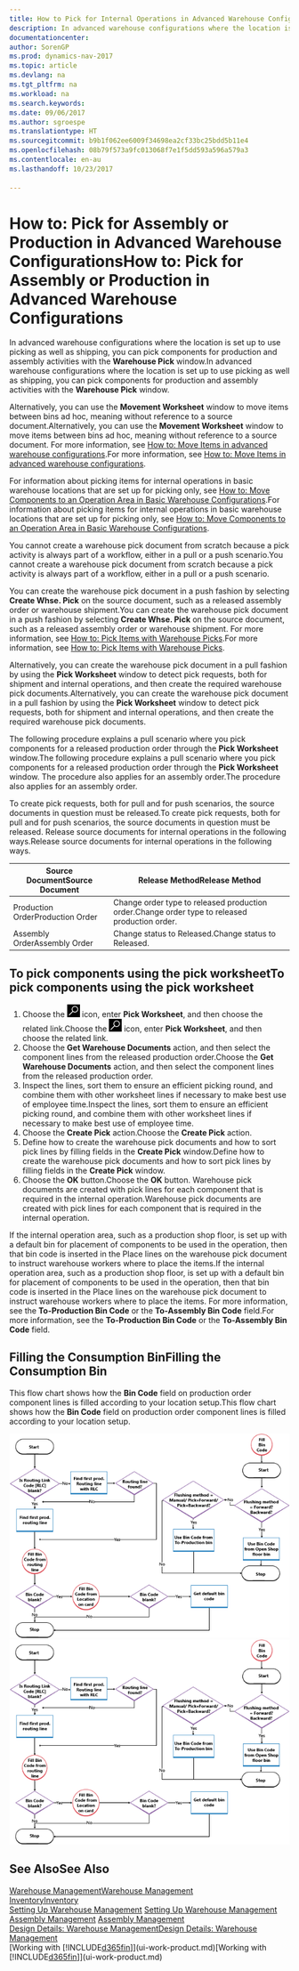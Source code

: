 ```yaml
---
title: How to Pick for Internal Operations in Advanced Warehouse Configurations
description: In advanced warehouse configurations where the location is set up to use picking as well as shipping, you can pick components for production and assembly activities with the **Warehouse Pick** window.
documentationcenter: 
author: SorenGP
ms.prod: dynamics-nav-2017
ms.topic: article
ms.devlang: na
ms.tgt_pltfrm: na
ms.workload: na
ms.search.keywords: 
ms.date: 09/06/2017
ms.author: sgroespe
ms.translationtype: HT
ms.sourcegitcommit: b9b1f062ee6009f34698ea2cf33bc25bdd5b11e4
ms.openlocfilehash: 08b79f573a9fc013068f7e1f5dd593a596a579a3
ms.contentlocale: en-au
ms.lasthandoff: 10/23/2017

---
```

# <a name="how-to-pick-for-assembly-or-production-in-advanced-warehouse-configurations"></a><span data-ttu-id="10c3d-103">How to: Pick for Assembly or Production in Advanced Warehouse Configurations</span><span class="sxs-lookup"><span data-stu-id="10c3d-103">How to: Pick for Assembly or Production in Advanced Warehouse Configurations</span></span>
<span data-ttu-id="10c3d-104">In advanced warehouse configurations where the location is set up to use picking as well as shipping, you can pick components for production and assembly activities with the **Warehouse Pick** window.</span><span class="sxs-lookup"><span data-stu-id="10c3d-104">In advanced warehouse configurations where the location is set up to use picking as well as shipping, you can pick components for production and assembly activities with the **Warehouse Pick** window.</span></span>  

<span data-ttu-id="10c3d-105">Alternatively, you can use the **Movement Worksheet** window to move items between bins ad hoc, meaning without reference to a source document.</span><span class="sxs-lookup"><span data-stu-id="10c3d-105">Alternatively, you can use the **Movement Worksheet** window to move items between bins ad hoc, meaning without reference to a source document.</span></span> <span data-ttu-id="10c3d-106">For more information, see [How to: Move Items in advanced warehouse configurations](warehouse-how-to-move-items-in-advanced-warehousing.md).</span><span class="sxs-lookup"><span data-stu-id="10c3d-106">For more information, see [How to: Move Items in advanced warehouse configurations](warehouse-how-to-move-items-in-advanced-warehousing.md).</span></span>  

<span data-ttu-id="10c3d-107">For information about picking items for internal operations in basic warehouse locations that are set up for picking only, see [How to: Move Components to an Operation Area in Basic Warehouse Configurations](warehouse-how-to-move-components-to-an-operation-area-in-basic-warehousing.md).</span><span class="sxs-lookup"><span data-stu-id="10c3d-107">For information about picking items for internal operations in basic warehouse locations that are set up for picking only, see [How to: Move Components to an Operation Area in Basic Warehouse Configurations](warehouse-how-to-move-components-to-an-operation-area-in-basic-warehousing.md).</span></span>  

<span data-ttu-id="10c3d-108">You cannot create a warehouse pick document from scratch because a pick activity is always part of a workflow, either in a pull or a push scenario.</span><span class="sxs-lookup"><span data-stu-id="10c3d-108">You cannot create a warehouse pick document from scratch because a pick activity is always part of a workflow, either in a pull or a push scenario.</span></span>  

<span data-ttu-id="10c3d-109">You can create the warehouse pick document in a push fashion by selecting **Create Whse. Pick** on the source document, such as a released assembly order or warehouse shipment.</span><span class="sxs-lookup"><span data-stu-id="10c3d-109">You can create the warehouse pick document in a push fashion by selecting **Create Whse. Pick** on the source document, such as a released assembly order or warehouse shipment.</span></span> <span data-ttu-id="10c3d-110">For more information, see [How to: Pick Items with Warehouse Picks](warehouse-how-to-pick-items-for-warehouse-shipment.md).</span><span class="sxs-lookup"><span data-stu-id="10c3d-110">For more information, see [How to: Pick Items with Warehouse Picks](warehouse-how-to-pick-items-for-warehouse-shipment.md).</span></span>  

<span data-ttu-id="10c3d-111">Alternatively, you can create the warehouse pick document in a pull fashion by using the **Pick Worksheet** window to detect pick requests, both for shipment and internal operations, and then create the required warehouse pick documents.</span><span class="sxs-lookup"><span data-stu-id="10c3d-111">Alternatively, you can create the warehouse pick document in a pull fashion by using the **Pick Worksheet** window to detect pick requests, both for shipment and internal operations, and then create the required warehouse pick documents.</span></span>  

<span data-ttu-id="10c3d-112">The following procedure explains a pull scenario where you pick components for a released production order through the **Pick Worksheet** window.</span><span class="sxs-lookup"><span data-stu-id="10c3d-112">The following procedure explains a pull scenario where you pick components for a released production order through the **Pick Worksheet** window.</span></span> <span data-ttu-id="10c3d-113">The procedure also applies for an assembly order.</span><span class="sxs-lookup"><span data-stu-id="10c3d-113">The procedure also applies for an assembly order.</span></span>  

<span data-ttu-id="10c3d-114">To create pick requests, both for pull and for push scenarios, the source documents in question must be released.</span><span class="sxs-lookup"><span data-stu-id="10c3d-114">To create pick requests, both for pull and for push scenarios, the source documents in question must be released.</span></span> <span data-ttu-id="10c3d-115">Release source documents for internal operations in the following ways.</span><span class="sxs-lookup"><span data-stu-id="10c3d-115">Release source documents for internal operations in the following ways.</span></span>  

|<span data-ttu-id="10c3d-116">Source Document</span><span class="sxs-lookup"><span data-stu-id="10c3d-116">Source Document</span></span>|<span data-ttu-id="10c3d-117">Release Method</span><span class="sxs-lookup"><span data-stu-id="10c3d-117">Release Method</span></span>|  
|---------------------|--------------------|  
|<span data-ttu-id="10c3d-118">Production Order</span><span class="sxs-lookup"><span data-stu-id="10c3d-118">Production Order</span></span>|<span data-ttu-id="10c3d-119">Change order type to released production order.</span><span class="sxs-lookup"><span data-stu-id="10c3d-119">Change order type to released production order.</span></span>|  
|<span data-ttu-id="10c3d-120">Assembly Order</span><span class="sxs-lookup"><span data-stu-id="10c3d-120">Assembly Order</span></span>|<span data-ttu-id="10c3d-121">Change status to Released.</span><span class="sxs-lookup"><span data-stu-id="10c3d-121">Change status to Released.</span></span>|  

## <a name="to-pick-components-using-the-pick-worksheet"></a><span data-ttu-id="10c3d-122">To pick components using the pick worksheet</span><span class="sxs-lookup"><span data-stu-id="10c3d-122">To pick components using the pick worksheet</span></span>  
1.  <span data-ttu-id="10c3d-123">Choose the ![Search for Page or Report](media/ui-search/search_small.png "Search for Page or Report icon") icon, enter **Pick Worksheet**, and then choose the related link.</span><span class="sxs-lookup"><span data-stu-id="10c3d-123">Choose the ![Search for Page or Report](media/ui-search/search_small.png "Search for Page or Report icon") icon, enter **Pick Worksheet**, and then choose the related link.</span></span>  
2.  <span data-ttu-id="10c3d-124">Choose the **Get Warehouse Documents** action, and then select the component lines from the released production order.</span><span class="sxs-lookup"><span data-stu-id="10c3d-124">Choose the **Get Warehouse Documents** action, and then select the component lines from the released production order.</span></span>  
3.  <span data-ttu-id="10c3d-125">Inspect the lines, sort them to ensure an efficient picking round, and combine them with other worksheet lines if necessary to make best use of employee time.</span><span class="sxs-lookup"><span data-stu-id="10c3d-125">Inspect the lines, sort them to ensure an efficient picking round, and combine them with other worksheet lines if necessary to make best use of employee time.</span></span>  
4.  <span data-ttu-id="10c3d-126">Choose the **Create Pick** action.</span><span class="sxs-lookup"><span data-stu-id="10c3d-126">Choose the **Create Pick** action.</span></span>  
5.  <span data-ttu-id="10c3d-127">Define how to create the warehouse pick documents and how to sort pick lines by filling fields in the **Create Pick** window.</span><span class="sxs-lookup"><span data-stu-id="10c3d-127">Define how to create the warehouse pick documents and how to sort pick lines by filling fields in the **Create Pick** window.</span></span>  
6.  <span data-ttu-id="10c3d-128">Choose the **OK** button.</span><span class="sxs-lookup"><span data-stu-id="10c3d-128">Choose the **OK** button.</span></span> <span data-ttu-id="10c3d-129">Warehouse pick documents are created with pick lines for each component that is required in the internal operation.</span><span class="sxs-lookup"><span data-stu-id="10c3d-129">Warehouse pick documents are created with pick lines for each component that is required in the internal operation.</span></span>  

<span data-ttu-id="10c3d-130">If the internal operation area, such as a production shop floor, is set up with a default bin for placement of components to be used in the operation, then that bin code is inserted in the Place lines on the warehouse pick document to instruct warehouse workers where to place the items.</span><span class="sxs-lookup"><span data-stu-id="10c3d-130">If the internal operation area, such as a production shop floor, is set up with a default bin for placement of components to be used in the operation, then that bin code is inserted in the Place lines on the warehouse pick document to instruct warehouse workers where to place the items.</span></span> <span data-ttu-id="10c3d-131">For more information, see the **To-Production Bin Code** or the **To-Assembly Bin Code** field.</span><span class="sxs-lookup"><span data-stu-id="10c3d-131">For more information, see the **To-Production Bin Code** or the **To-Assembly Bin Code** field.</span></span>

## <a name="filling-the-consumption-bin"></a><span data-ttu-id="10c3d-132">Filling the Consumption Bin</span><span class="sxs-lookup"><span data-stu-id="10c3d-132">Filling the Consumption Bin</span></span>
<span data-ttu-id="10c3d-133">This flow chart shows how the **Bin Code** field on production order component lines is filled according to your location setup.</span><span class="sxs-lookup"><span data-stu-id="10c3d-133">This flow chart shows how the **Bin Code** field on production order component lines is filled according to your location setup.</span></span>

<span data-ttu-id="10c3d-134">![Bin flow chart](media/binflow.png "BinFlow")</span><span class="sxs-lookup"><span data-stu-id="10c3d-134">![Bin flow chart](media/binflow.png "BinFlow")</span></span>  

## <a name="see-also"></a><span data-ttu-id="10c3d-135">See Also</span><span class="sxs-lookup"><span data-stu-id="10c3d-135">See Also</span></span>
[<span data-ttu-id="10c3d-136">Warehouse Management</span><span class="sxs-lookup"><span data-stu-id="10c3d-136">Warehouse Management</span></span>](warehouse-manage-warehouse.md)  
[<span data-ttu-id="10c3d-137">Inventory</span><span class="sxs-lookup"><span data-stu-id="10c3d-137">Inventory</span></span>](inventory-manage-inventory.md)  
<span data-ttu-id="10c3d-138">[Setting Up Warehouse Management](warehouse-setup-warehouse.md)   </span><span class="sxs-lookup"><span data-stu-id="10c3d-138">[Setting Up Warehouse Management](warehouse-setup-warehouse.md)   </span></span>  
<span data-ttu-id="10c3d-139">[Assembly Management](assembly-assemble-items.md)  </span><span class="sxs-lookup"><span data-stu-id="10c3d-139">[Assembly Management](assembly-assemble-items.md)  </span></span>  
[<span data-ttu-id="10c3d-140">Design Details: Warehouse Management</span><span class="sxs-lookup"><span data-stu-id="10c3d-140">Design Details: Warehouse Management</span></span>](design-details-warehouse-management.md)  
<span data-ttu-id="10c3d-141">[Working with [!INCLUDE[d365fin](includes/d365fin_md.md)]](ui-work-product.md)</span><span class="sxs-lookup"><span data-stu-id="10c3d-141">[Working with [!INCLUDE[d365fin](includes/d365fin_md.md)]](ui-work-product.md)</span></span>

